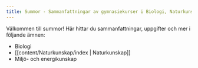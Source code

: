 ```yaml
---
title: Summor - Sammanfattningar av gymnasiekurser i Biologi, Naturkunskap och Miljö- och energikunskap
---
```

Välkommen till summor! Här hittar du sammanfattningar, uppgifter och mer i följande ämnen:

- Biologi 
- [[content/Naturkunskap/index | Naturkunskap]]
- Miljö- och energikunskap
